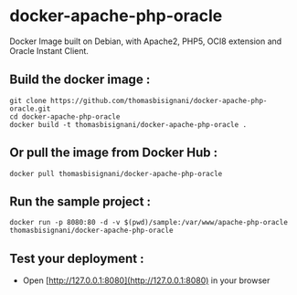 # docker-apache-php-oracle
Docker Image built on Debian, with Apache2, PHP5, OCI8 extension and Oracle Instant Client.

## Build the docker image :
    git clone https://github.com/thomasbisignani/docker-apache-php-oracle.git
    cd docker-apache-php-oracle
    docker build -t thomasbisignani/docker-apache-php-oracle .

 ## Or pull the image from Docker Hub :
    docker pull thomasbisignani/docker-apache-php-oracle

## Run the sample project :
    docker run -p 8080:80 -d -v $(pwd)/sample:/var/www/apache-php-oracle thomasbisignani/docker-apache-php-oracle

## Test your deployment :
* Open [http://127.0.0.1:8080](http://127.0.0.1:8080) in your browser
